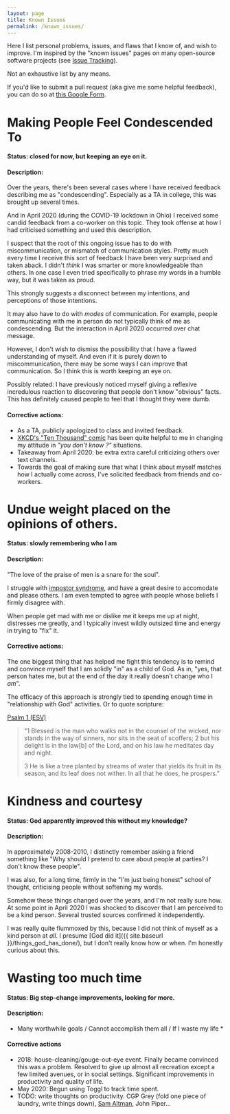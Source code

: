 ```yaml
---
layout: page
title: Known Issues
permalink: /known_issues/
---
```


Here I list personal problems, issues, and flaws that I know of, and wish to improve. I'm inspired by the "known issues" pages on many open-source software projects (see [Issue Tracking](https://en.wikipedia.org/wiki/Issue_tracking_system)). 

Not an exhaustive list by any means. 

If you'd like to submit a pull request (aka give me some helpful feedback), you can do so at [this Google Form](https://forms.gle/Hmod45m5fz4Ux6979).

# Making People Feel Condescended To
#### Status: closed for now, but keeping an eye on it. 

#### Description:
Over the years, there's been several cases where I have received feedback describing me as "condescending". Especially as a TA in college, this was brought up several times. 

And in April 2020 (during the COVID-19 lockdown in Ohio) I received some candid feedback from a co-worker on this topic. They took offense at how I had criticised something and used this description.

I suspect that the root of this ongoing issue has to do with miscommunication, or mismatch of communication styles. Pretty much every time I receive this sort of feedback I have been very surprised and taken aback. I didn't *think* I was smarter or more knowledgeable than others. In one case I even tried specifically to phrase my words in a humble way, but it was taken as proud. 

This strongly suggests a disconnect between my intentions, and perceptions of those intentions. 

It may also have to do with _modes_ of communication. For example, people communicating with me in person do not typically think of me as condescending. But the interaction in April 2020 occurred over chat message.

However, I don't wish to dismiss the possibility that I have a flawed understanding of myself. And even if it is purely down to miscommunication, there may be some ways I can improve that communication. So I think this is worth keeping an eye on.

Possibly related: I have previously noticed myself giving a reflexive incredulous reaction to discovering that people don't know "obvious" facts. This has definitely caused people to feel that I thought they were dumb.

#### Corrective actions:
* As a TA, publicly apologized to class and invited feedback. 
* [XKCD's "Ten Thousand" comic](https://xkcd.com/1053/) has been quite helpful to me in changing my attitude in *"you don't know <commonly known thing>?"* situations.
* Takeaway from April 2020: be extra extra careful criticizing others over text channels.
* Towards the goal of making sure that what I think about myself matches how I actually come across, I've solicited feedback from friends and co-workers.


# Undue weight placed on the opinions of others.
#### Status: slowly remembering who I am

#### Description:
"The love of the praise of men is a snare for the soul". 

I struggle with [impostor syndrome](https://en.wikipedia.org/wiki/Impostor_syndrome), and have a great desire to accomodate and please others. I am even tempted to agree with people whose beliefs I firmly disagree with. 

When people get mad with me or dislike me it keeps me up at night, distresses me greatly, and I typically invest wildly outsized time and energy in trying to "fix" it.

#### Corrective actions:
The one biggest thing that has helped me fight this tendency is to remind and convince myself that I am solidly "in" as a child of God. As in, "yes, that person hates me, but at the end of the day it really doesn't change who I _am_". 

The efficacy of this approach is strongly tied to spending enough time in "relationship with God" activities. Or to quote scripture: 

[Psalm 1 (ESV)](https://www.biblegateway.com/passage/?search=Psalm+1&version=ESV)
> "1 Blessed is the man
>     who walks not in the counsel of the wicked,
> nor stands in the way of sinners,
>     nor sits in the seat of scoffers;
> 2 but his delight is in the law[b] of the Lord,
>     and on his law he meditates day and night.
> 
> 3 He is like a tree
>     planted by streams of water
> that yields its fruit in its season,
>     and its leaf does not wither.
>  In all that he does, he prospers."


# Kindness and courtesy
#### Status: God apparently improved this without my knowledge? 

#### Description:
In approximately 2008-2010, I distinctly remember asking a friend something like "Why should I pretend to care about people at parties? I don't know these people". 

I was also, for a long time, firmly in the "I'm just being honest" school of thought, criticising people without softening my words. 

Somehow these things changed over the years, and I'm not really sure how. At some point in April 2020 I was shocked to discover that I am perceived to be a kind person. Several trusted sources confirmed it independently. 

I was really quite flummoxed by this, because I did not think of myself as a kind person at _all_. I presume [God did it]({{ site.baseurl }}/things_god_has_done/), but I don't really know how or when. I'm honestly curious about this.


# Wasting too much time
#### Status: Big step-change improvements, looking for more.

#### Description: 
* Many worthwhile goals / Cannot accomplish them all / If I waste my life *

#### Corrective actions
* 2018: house-cleaning/gouge-out-eye event. Finally became convinced this was a problem. Resolved to give up almost all recreation except a few limited avenues, or in social settings. Significant improvements in productivity and quality of life. 
* May 2020: Begun using Toggl to track time spent.
* TODO: write thoughts on productivity. CGP Grey (fold one piece of laundry, write things down), [Sam Altman](https://blog.samaltman.com/productivity), John Piper...
